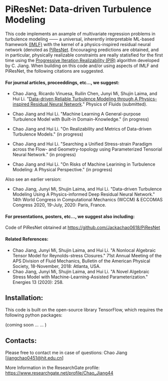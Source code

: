 # PiResNet: Data-driven Turbulence Modeling
This code implements an axample of multivariate regression problems in turbulence modeling —— a universal, inherently interpretable ML-based framework [(IMLF)]() with the kernel of a physics-inspired residual neural network (denoted as [PiResNet](https://github.com/Jackachao0618/PiResNet). Encouraging predictions are obtained, and in particular, physically realizable constraints are really statisfied for the first time using the [Progressive Iteration Realizability (PIR)](https://github.com/Jackachao0618/PIR) algorithm developed by C. Jiang. When building on this code and/or using aspects of IMLF and PiResNet, the following citations are suggested.

#### For journal articles, proceeddings, etc..., we suggest:

* Chao Jiang, Ricardo Vinuesa, Ruilin Chen, Junyi Mi, Shujin Laima, and Hui Li. "[Data-driven Reliable Turbulence Modeling through A Physics-inspired Residual Neural Network]()." Physics of Fluids (submitted).

* Chao Jiang and Hui Li. "Machine Learning A General-purpose Turbulence Model with Built-in Domain-Knowledge." (in progress)
* Chao Jiang and Hui Li. "On Realizability and Metrics of Data-driven Turbulence Models." (in progress)
* Chao Jiang and Hui Li. "Searching a Unified Stress-strain Paradigm across the Flow- and Geometry-topology using Parameterized Tensorial Neural Network." (in progress)
* Chao Jiang and Hui Li. "On Risks of Machine Learining in Turbulence Modeling: A Physical Perspective." (in progress)

Also see an earlier version:

* Chao Jiang, Junyi Mi, Shujin Laima, and Hui Li. "Data-driven Turbulence Modeling Using A Physics-informed Deep Residual Neural Network." 14th World Congress in Computational Mechanics (WCCM) & ECCOMAS Congress 2020, 19-July, 2020: Paris, France.


#### For presentations, posters, etc..., we suggest also including:

Code of PiResNet obtained at https://github.com/Jackachao0618/PiResNet

#### Related References:

* Chao Jiang, Junyi Mi, Shujin Laima, and Hui Li. "A Nonlocal Algebraic Tensor Model for Reynolds-stress Closures." 71st Annual Meeting of the APS Division of Fluid Mechanics, Bulletin of the American Physical Society, 18-November, 2018: Atlanta, USA.
* Chao Jiang, Junyi Mi, Shujin Laima, and Hui Li. "A Novel Algebraic Stress Model with Machine-Learning-Assisted Parameterization." Energies 13 (2020): 258.



## Installation:

This code is built on the open-source library TensorFlow, which requires the following python packages:

(coming soon ... ... )

## Contacts:

Please free to contact me in case of questions:  Chao Jiang [jiangchao0451@hit.edu.cn]

More Information in the ResearchGate profile: 
https://www.researchgate.net/profile/Chao_Jiang44


